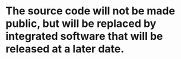 # The source code will not be made public, but will be replaced by integrated software that will be released at a later date.
